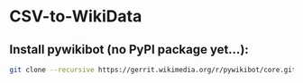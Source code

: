 CSV-to-WikiData
===============

## Install pywikibot (no PyPI package yet...):

```bash
git clone --recursive https://gerrit.wikimedia.org/r/pywikibot/core.git pywikibot-core
```
